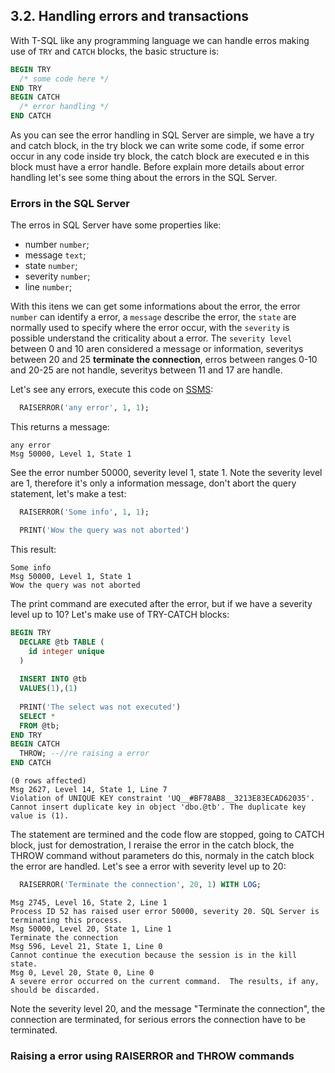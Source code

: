## 3.2. Handling errors and transactions

  With T-SQL like any programming language we can handle erros making use of ```TRY``` and ```CATCH``` blocks, the basic structure is:

  ```sql
  BEGIN TRY
    /* some code here */
  END TRY
  BEGIN CATCH
    /* error handling */
  END CATCH
  ```

  As you can see the error handling in SQL Server are simple, we have a try and catch block, in the try block we can write some code, if some error occur in any code inside try block, the catch block are executed e in this block must have a error handle. Before explain more details about error handling let's see some thing about the errors in the SQL Server. 

### Errors in the SQL Server
  
  The erros in SQL Server have some properties like:
  
  - number ```number```;
  - message ```text```;
  - state ```number```;
  - severity ```number```;
  - line ```number```;
  
  With this itens we can get some informations about the error, the error ```number``` can identify a error, a ```message``` describe the error, the ```state``` are normally used to specify where the error occur, with the ```severity``` is possible understand the criticality about a error. The ```severity level``` between 0 and 10 aren considered a message or information, severitys between 20 and 25 **terminate the connection**, erros between ranges 0-10 and 20-25 are not handle, severitys between 11 and 17 are handle.

  Let's see any errors, execute this code on [SSMS](https://docs.microsoft.com/en-us/sql/ssms/download-sql-server-management-studio-ssms?view=sql-server-2017):

  ```sql
    RAISERROR('any error', 1, 1);
  ```

  This returns a message:

  ```
  any error
  Msg 50000, Level 1, State 1
  ```

  See the error number 50000, severity level 1, state 1. Note the severity level are 1, therefore it's only a information message, don't abort the query statement, let's make a test:

  ```sql
    RAISERROR('Some info', 1, 1);

    PRINT('Wow the query was not aborted')
  ```

  This result:

  ```
  Some info
  Msg 50000, Level 1, State 1
  Wow the query was not aborted
  ```

  The print command are executed after the error, but if we have a severity level up to 10? Let's make use of TRY-CATCH blocks:

  ```sql
  BEGIN TRY
    DECLARE @tb TABLE (
      id integer unique
    )
    
    INSERT INTO @tb
    VALUES(1),(1)
    
    PRINT('The select was not executed')
    SELECT *
    FROM @tb;
  END TRY
  BEGIN CATCH
    THROW; --//re raising a error
  END CATCH
  ```

  ```
  (0 rows affected)
  Msg 2627, Level 14, State 1, Line 7
  Violation of UNIQUE KEY constraint 'UQ__#BF78AB8__3213E83ECAD62035'. Cannot insert duplicate key in object 'dbo.@tb'. The duplicate key value is (1).
  ```

  The statement are termined and the code flow are stopped, going to CATCH block, just for demostration, I reraise the error in the catch block, the THROW command without parameters do this, normaly in the catch block the error are handled. Let's see a error with severity level up to 20:

  ```sql
    RAISERROR('Terminate the connection', 20, 1) WITH LOG;
  ```
  ```
  Msg 2745, Level 16, State 2, Line 1
  Process ID 52 has raised user error 50000, severity 20. SQL Server is terminating this process.
  Msg 50000, Level 20, State 1, Line 1
  Terminate the connection
  Msg 596, Level 21, State 1, Line 0
  Cannot continue the execution because the session is in the kill state.
  Msg 0, Level 20, State 0, Line 0
  A severe error occurred on the current command.  The results, if any, should be discarded.
  ```

  Note the severity level 20, and the message "Terminate the connection", the connection are terminated, for serious errors the connection have to be terminated.

  ### Raising a error using RAISERROR and THROW commands

  